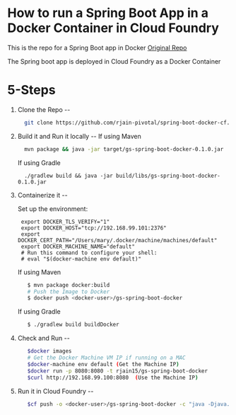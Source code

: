# How to run a Spring Boot App in a Docker Container in Cloud Foundry

This is the repo for a Spring Boot app in Docker
[Original Repo](https://spring.io/guides/gs/spring-boot-docker/#scratch)

The Spring boot app is deployed in Cloud Foundry as a Docker Container

# 5-Steps

1. Clone the Repo
--
   ```bash
     git clone https://github.com/rjain-pivotal/spring-boot-docker-cf.git
   ```
2. Build it and Run it locally
--
   If using Maven
   
   ```bash
     mvn package && java -jar target/gs-spring-boot-docker-0.1.0.jar
   ```
     
   If using Gradle
   
   ```
     ./gradlew build && java -jar build/libs/gs-spring-boot-docker-0.1.0.jar
   ```
     
3. Containerize it
--

   Set up the environment:
   ```
    export DOCKER_TLS_VERIFY="1"
    export DOCKER_HOST="tcp://192.168.99.101:2376"
    export DOCKER_CERT_PATH="/Users/mary/.docker/machine/machines/default"
    export DOCKER_MACHINE_NAME="default"
    # Run this command to configure your shell:
    # eval "$(docker-machine env default)"
   ```

   If using Maven
   
   ```bash
      $ mvn package docker:build
      # Push the Image to Docker 
      $ docker push <docker-user>/gs-spring-boot-docker
   ```
   
   If using Gradle
   
   ```bash
      $ ./gradlew build buildDocker
   ```
     
4. Check and Run 
--
   ```bash
      $docker images
      # Get the Docker Machine VM IP if running on a MAC 
      $docker-machine env default (Get the Machine IP)
      $docker run -p 8080:8080 -t rjain15/gs-spring-boot-docker
      $curl http://192.168.99.100:8080  (Use the Machine IP)
   ```

5. Run it in Cloud Foundry
--
   ```bash
      $cf push -o <docker-user>/gs-spring-boot-docker -c "java -Djava.security.egd=file:/dev/./urandom -jar /app.jar"
   ```

  
